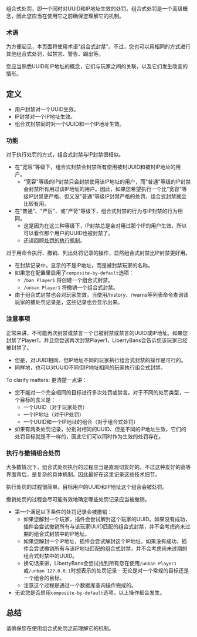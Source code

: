 
组合式处罚，即一个同时对UUID和IP地址生效的处罚。组合式处罚是一个高级概念，因此您应当在使用它之前确保您理解它的机制。

### 术语

为方便起见，本页面将使用术语"组合式封禁"。不过，您也可以用相同的方式进行其他组合式处罚，如禁言、警告、踢出等。

您应当熟悉UUID和IP地址的概念，它们与玩家之间的关联，以及它们发生改变的情形。

## 定义

* 用户封禁对一个UUID生效。
* IP封禁对一个IP地址生效。
* 组合式封禁同时对一个UUID和一个IP地址生效。

### 功能

对于执行处罚的方式，组合式封禁与IP封禁很相似。
* 在"宽容"等级下，组合式封禁会封禁所有使用被封UUID和被封IP地址的用户。
  * "宽容"等级的IP封禁只会封禁使用该IP地址的用户，而"普通"等级的IP封禁会封禁所有用过该IP地址的用户。因此，如果您希望执行一个比"宽容"等级IP封禁更严格、但又没"普通"等级IP封禁严格的处罚，组合式封禁就会比较有用。
* 在"普通"、"严厉"、或"严苛"等级下，组合式封禁的行为与IP封禁的行为相同。
  * 这是因为在这三种等级下，IP封禁总是会对用过那个IP的用户生效，所以可以看作那个用户的UUID也被封禁了。
  * 还请回顾[处罚的执行机制](Punishment-Enforcement_-Lenient,-Normal,-and-Strict-settings)。

对于用命令执行、撤销、列出处罚记录的操作，显然组合式封禁比IP封禁更好用。
  * 在封禁记录中，显示的不是IP地址，而是被封禁玩家的名称。
  * 如果您在配置里启用了`composite-by-default`选项：
    * `/ban Player1` 将创建一个组合式封禁。
    * `/unban Player1` 将撤销一个组合式封禁。
  * 由于组合式封禁也会对玩家生效，当使用/history、/warns等列表命令查询该玩家的被处罚记录是，这些记录也会显示出来。

### 注意事项

正常来讲，不可能再次封禁或禁言一个已被封禁或禁言的UUID或IP地址。如果您封禁了Player1，并且您尝试再次封禁Player1，LibertyBans会告诉您该玩家已经被封禁了。

* 但是，对UUID相同、但IP地址不同的玩家执行组合式封禁的操作是可行的。
* 同样地，也可以对UUID不同但IP地址相同的玩家执行组合式封禁。

To clarify matters:
更清楚一点讲：
* 您不能对一个完全相同的目标进行多次处罚或禁言。对于不同的处罚类型，一个目标的含义是：
  * 一个UUID（对于玩家处罚）
  * 一个IP地址（对于IP处罚）
  * 一个UUID和一个IP地址的组合（对于组合式处罚）
* 如果有两条处罚记录，分别对相同的UUID、但是不同的IP地址生效，它们的处罚目标就是不一样的，因此它们可以同时作为生效的处罚存在。

### 执行与撤销组合处罚

大多数情况下，组合式处罚执行的过程应当是直观切友好的。不过这种友好的高等界面背后，是复杂的具体机制。因此最好在这里记录这些技术细节。

执行处罚的过程很简单。目标用户的UUID和IP地址这个组合会被处罚。

撤销处罚的过程会尽可能有效地确定哪些处罚记录应当被撤销。
* 第一个满足以下条件的处罚记录会被撤销：
  * 如果您解封一个玩家，插件会尝试解封这个玩家的UUID。如果没有成功，插件会尝试撤销所有与该玩家UUID匹配的组合式封禁，并不会考虑尚未过期的组合式封禁中的IP地址。
  * 如果您解封一个IP地址，插件会尝试解封这个IP地址。如果没有成功，插件会尝试撤销所有与该IP地址匹配的组合式封禁，并不会考虑尚未过期的组合式封禁中的UUID。
  * 换句话来讲，LibertyBans会尝试找到所有您在使用`/unban Player1`或`/unban 127.0.0.1`时想表示的处罚记录 - 无论是对一个常规的目标还是一个组合的目标。
  * 注意这个过程是通过一个数据库查询操作完成的。
* 无论您是否启用`composite-by-default`选项，以上操作都会发生。

## 总结

请确保您在使用组合式处罚之前理解它的机制。
